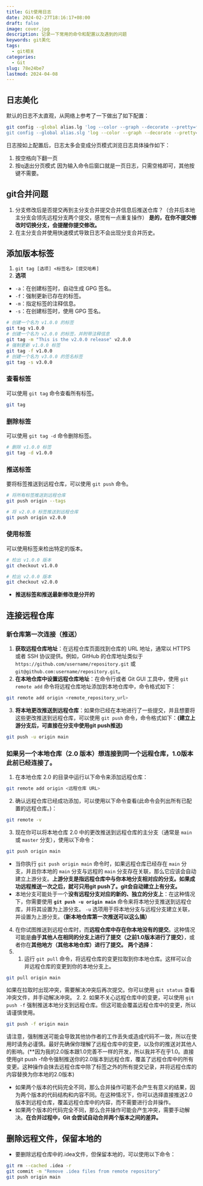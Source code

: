 ```yaml
---
title: Git使用日志
date: 2024-02-27T18:16:17+08:00
draft: false
image: cover.jpg
description: 记录一下常用的命令和配置以及遇到的问题
keywords: git美化
tags:
  - git相关
categories:
  - Git
slug: 78e24be7
lastmod: 2024-04-08
---
```

## 日志美化
默认的日志不太直观，从网络上参考了一下做出了如下配置：
```bash
git config --global alias.lg 'log --color --graph --decorate --pretty=format:\'%Cred%h%Creset -%C(yellow)%d%Creset %s %Cgreen(%cr) %C(bold blue)<%an>%Creset\' --abbrev-commit --all'
git config --global alias.slg 'log --color --graph --decorate --pretty=format:\'%Cred%h%Creset -%C(yellow)%d%Creset %s %Cgreen(%cr) %C(bold blue)<%an>%Creset\' --abbrev-commit --all -n 10'
```
日志按如上配置后，日志太多会变成分页模式浏览日志具体操作如下：
1. 按空格向下翻一页
2. 按q退出分页模式
因为输入命令后窗口就是一页日志，只需空格即可，其他按键不需要。
## git合并问题
1. 分支修改后是否提交再到主分支合并提交合并信息后推送仓库？（合并后本地主分支会领先远程分支两个提交，感觉有一点重复操作）
**是的，在你不提交修改时切换分支，会提醒你提交修改。**
1. 在主分支合并使用快速模式导致日志不会出现分支合并历史。
## 添加版本标签
1. `git tag [选项] <标签名> [提交哈希]`
2. **选项**
- `-a`：在创建标签时，自动生成 GPG 签名。
- `-f`：强制更新已存在的标签。
- `-m`：指定标签的注释信息。
- `-s`：在创建标签时，使用 GPG 签名。
```bash
# 创建一个名为 v1.0.0 的标签 
git tag v1.0.0 
# 创建一个名为 v2.0.0 的标签，并附带注释信息 
git tag -m "This is the v2.0.0 release" v2.0.0 
# 强制更新 v1.0.0 标签 
git tag -f v1.0.0 
# 创建一个名为 v3.0.0 的签名标签 
git tag -s v3.0.0
```
### **查看标签**
可以使用 `git tag` 命令查看所有标签。
```bash
git tag
```
### **删除标签**
可以使用 `git tag -d` 命令删除标签。
```bash
# 删除 v1.0.0 标签
git tag -d v1.0.0
```
### **推送标签**
要将标签推送到远程仓库，可以使用 `git push` 命令。
```bash
# 将所有标签推送到远程仓库
git push origin --tags

# 将 v2.0.0 标签推送到远程仓库
git push origin v2.0.0
```
### **使用标签**
可以使用标签来检出特定的版本。
```bash
# 检出 v1.0.0 版本
git checkout v1.0.0

# 检出 v2.0.0 版本
git checkout v2.0.0
```
- **推送标签和推送最新修改是分开的**
## 连接远程仓库
### 新仓库第一次连接（推送）
1. **获取远程仓库地址**：在远程仓库页面找到仓库的 URL 地址，通常以 HTTPS 或者 SSH 协议提供。例如，GitHub 的仓库地址类似于 `https://github.com/username/repository.git` 或 `git@github.com:username/repository.git`。
2. **在本地仓库中设置远程仓库地址**：在命令行或者 Git GUI 工具中，使用 `git remote add` 命令将远程仓库地址添加到本地仓库中，命令格式如下：
```bash
git remote add origin <remote_repository_url>
```
3. **将本地更改推送到远程仓库**：如果你已经在本地进行了一些提交，并且想要将这些更改推送到远程仓库，可以使用 `git push` 命令，命令格式如下：**(建立上游分支后，可直接在分支中使用git push推送)**
```bash
git push -u origin main
```
### 如果另一个本地仓库（2.0 版本）想连接到同一个远程仓库，1.0版本此前已经连接了。
1. 在本地仓库 2.0 的目录中运行以下命令来添加远程仓库：
```bash
git remote add origin <远程仓库 URL>
```
2. 确认远程仓库已经成功添加，可以使用以下命令查看(此命令会列出所有已配置的远程仓库。)：
```bash
git remote -v
```
3. 现在你可以将本地仓库 2.0 中的更改推送到远程仓库的主分支（通常是 `main` 或 `master` 分支），使用以下命令：
```bash
git push origin main
```
- 当你执行 `git push origin main` 命令时，如果远程仓库已经存在 `main` 分支，并且你本地的 `main` 分支与远程的 `main` 分支存在关联，那么它应该会自动建立上游分支。**上游分支是指远程仓库中与你本地分支相对应的分支。如果成功远程推送一次之后，就可只用git push了。git会自动建立上有分支。**
- 本地分支可能处于一个**没有远程分支对应的新的、独立的分支上**：在这种情况下，你需要使用 **`git push -u origin main`** 命令来将本地分支推送到远程仓库，并将其设置为上游分支。 `-u` 选项用于将本地分支与远程分支建立关联，并设置为上游分支。**（新本地仓库第一次推送可以这么搞）**
4. 在你试图推送到远程仓库时，而**远程仓库中存在你本地没有的提交**。这种情况可能是**由于其他人在相同的分支上进行了提交（之前1.0版本进行了提交）**，或者你在**其他地方（其他本地仓库）进行了提交。**
**两个选择：**
1. 1. 运行 `git pull` 命令，将远程仓库的变更拉取到你本地仓库。这样可以合并远程仓库的变更到你的本地分支上。
```bash
git pull origin main
```
如果在拉取时出现冲突，需要解决冲突后再次提交。你可以使用 `git status` 查看冲突文件，并手动解决冲突。
2. 2. 如果不关心远程仓库中的变更，可以使用 `git push -f` 强制推送本地分支到远程仓库。但这可能会覆盖远程仓库中的变更，所以请谨慎使用。
```bash
git push -f origin main
```
请注意，强制推送可能会导致其他协作者的工作丢失或造成代码不一致，所以在使用时请务必谨慎。最好先确保你理解了远程仓库中的变更，以及你的推送对其他人的影响。(**因为我的2.0版本跟1.0完善不一样的开发，所以我并不在乎1.0。直接使用git push -f命令强制推送你的2.0版本到远程仓库，覆盖了远程仓库中的所有变更。这种操作会抹去远程仓库中除了标签之外的所有提交记录，并将远程仓库的内容替换为你本地的2.0版本)
- 如果两个版本的代码完全不同，那么合并操作可能不会产生有意义的结果，因为两个版本的代码结构和内容不同。在这种情况下，你可以选择直接推送2.0版本到远程仓库，覆盖远程仓库中的内容，而不需要进行合并操作。
- 如果两个版本的代码完全不同，那么合并操作可能会产生冲突，需要手动解决。**在合并过程中，Git 会尝试自动合并两个版本之间的差异。**
## 删除远程文件，保留本地的
- 要删除远程仓库中的.idea文件，但保留本地的，可以使用以下命令：
```bash
git rm --cached .idea -r
git commit -m "Remove .idea files from remote repository"
git push origin main
```